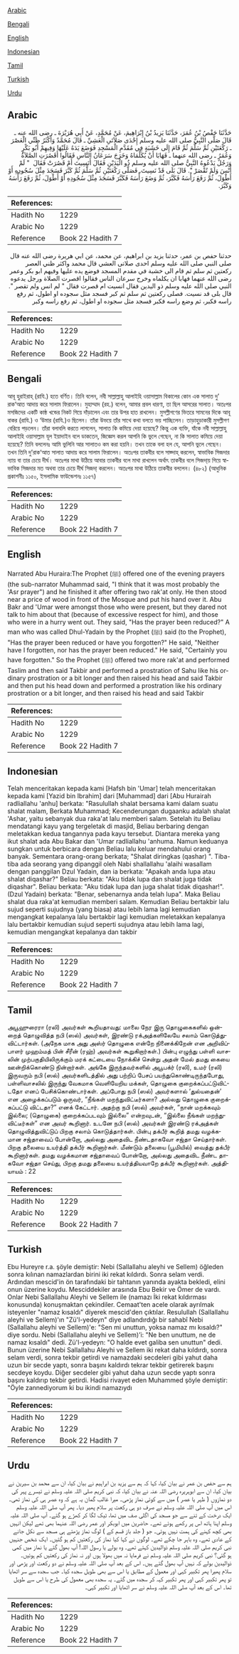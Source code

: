 [Arabic](#arabic)

[Bengali](#bengali)

[English](#english)

[Indonesian](#indonesian)

[Tamil](#tamil)

[Turkish](#turkish)

[Urdu](#urdu)

## Arabic


<div dir="rtl" lang="ar" style={{fontSize:'larger',backgroundColor:'#f8f9fa',padding:20}}>
حَدَّثَنَا حَفْصُ بْنُ عُمَرَ، حَدَّثَنَا يَزِيدُ بْنُ إِبْرَاهِيمَ، عَنْ مُحَمَّدٍ، عَنْ أَبِي هُرَيْرَةَ ـ رضى الله عنه ـ قَالَ صَلَّى النَّبِيُّ صلى الله عليه وسلم إِحْدَى صَلاَتَىِ الْعَشِيِّ ـ قَالَ مُحَمَّدٌ وَأَكْثَرُ ظَنِّي الْعَصْرَ ـ رَكْعَتَيْنِ ثُمَّ سَلَّمَ ثُمَّ قَامَ إِلَى خَشَبَةٍ فِي مُقَدَّمِ الْمَسْجِدِ فَوَضَعَ يَدَهُ عَلَيْهَا وَفِيهِمْ أَبُو بَكْرٍ وَعُمَرُ ـ رضى الله عنهما ـ فَهَابَا أَنْ يُكَلِّمَاهُ وَخَرَجَ سَرَعَانُ النَّاسِ فَقَالُوا أَقَصُرَتِ الصَّلاَةُ وَرَجُلٌ يَدْعُوهُ النَّبِيُّ صلى الله عليه وسلم ذُو الْيَدَيْنِ فَقَالَ أَنَسِيتَ أَمْ قَصُرَتْ فَقَالَ ‏ "‏ لَمْ أَنْسَ وَلَمْ تُقْصَرْ ‏"‏‏.‏ قَالَ بَلَى قَدْ نَسِيتَ‏.‏ فَصَلَّى رَكْعَتَيْنِ ثُمَّ سَلَّمَ ثُمَّ كَبَّرَ فَسَجَدَ مِثْلَ سُجُودِهِ أَوْ أَطْوَلَ، ثُمَّ رَفَعَ رَأْسَهُ فَكَبَّرَ، ثُمَّ وَضَعَ رَأْسَهُ فَكَبَّرَ فَسَجَدَ مِثْلَ سُجُودِهِ أَوْ أَطْوَلَ، ثُمَّ رَفَعَ رَأْسَهُ وَكَبَّرَ‏.‏
</div>
<div style={{backgroundColor:'#f8f9fa',padding:20, marginBottom: 10}}><table> <thead> <tr> <th>References:</th> <th></th> </tr> </thead> <tbody><tr><td>Hadith No</td><td>1229</td></tr><tr><td>Arabic No</td><td>1229</td></tr><tr><td>Reference</td><td>Book 22 Hadith 7</td></tr></tbody></table></div>


<div dir="rtl" lang="ar" style={{fontSize:'larger',backgroundColor:'#f8f9fa',padding:20}}>
حدثنا حفص بن عمر، حدثنا يزيد بن ابراهيم، عن محمد، عن ابي هريرة رضى الله عنه قال صلى النبي صلى الله عليه وسلم احدى صلاتى العشي قال محمد واكثر ظني العصر ركعتين ثم سلم ثم قام الى خشبة في مقدم المسجد فوضع يده عليها وفيهم ابو بكر وعمر رضى الله عنهما فهابا ان يكلماه وخرج سرعان الناس فقالوا اقصرت الصلاة ورجل يدعوه النبي صلى الله عليه وسلم ذو اليدين فقال انسيت ام قصرت فقال " لم انس ولم تقصر ". قال بلى قد نسيت. فصلى ركعتين ثم سلم ثم كبر فسجد مثل سجوده او اطول، ثم رفع راسه فكبر، ثم وضع راسه فكبر فسجد مثل سجوده او اطول، ثم رفع راسه وكبر
</div>
<div style={{backgroundColor:'#f8f9fa',padding:20, marginBottom: 10}}><table> <thead> <tr> <th>References:</th> <th></th> </tr> </thead> <tbody><tr><td>Hadith No</td><td>1229</td></tr><tr><td>Arabic No</td><td>1229</td></tr><tr><td>Reference</td><td>Book 22 Hadith 7</td></tr></tbody></table></div>

## Bengali


<div dir="ltr" lang="bn" style={{fontSize:'larger',backgroundColor:'#f8f9fa',padding:20}}>
আবূ হুরাইরাহ্ (রাযি.) হতে বর্ণিত। তিনি বলেন, নবী সাল্লাল্লাহু আলাইহি ওয়াসাল্লাম বিকালের কোন এক সালাত দু’ রাক‘আত আদায় করে সালাম ফিরালেন। মুহাম্মাদ (রহ.) বলেন, আমার প্রবল ধারণা, তা ছিল আসরের সালাত। অতঃপর মসজিদের একটি কাষ্ঠ খন্ডের নিকট গিয়ে দাঁড়ালেন এবং তার উপর হাত রাখলেন। মুসল্লীগণের ভিতরে সামনের দিকে আবূ বাকর (রাযি.) ও ‘উমার (রাযি.)ও ছিলেন। তাঁরা উভয়ে তাঁর সাথে কথা বলতে ভয় পাচ্ছিলেন। তাড়াহুড়াকারী মুসল্লীগণ বেরিয়ে পড়লেন। তাঁরা বলাবলি করতে লাগলেন, সালাত কি কমিয়ে দেয়া হয়েছে? কিন্তু এক ব্যক্তি, যাঁকে নবী সাল্লাল্লাহু আলাইহি ওয়াসাল্লাম যূল ইয়াদাইন বলে ডাকতেন, জিজ্ঞেস করল আপনি কি ভুলে গেছেন, না কি সালাত কমিয়ে দেয়া হয়েছে? তিনি বললেনঃ আমি ভুলিনি আর সালাতও কম করা হয়নি। তখন তাকে বলা হল যে, আপনি ভুলে গেছেন। তখন তিনি দু’রাক‘আত সালাত আদায় করে সালাম ফিরালেন। অতঃপর তাকবীর বলে সাজ্দাহ্ করলেন, স্বাভাবিক সিজদার ন্যায় বা তার চেয়ে দীর্ঘ। অতঃপর মাথা উঠিয়ে আবার তাকবীর বলে মাথা রাখলেন অর্থাৎ তাকবীর বলে সিজদা্য় গিয়ে স্বাভাবিক সিজদার মত অথবা তার চেয়ে দীর্ঘ সিজদা্ করলেন। অতঃপর মাথা উঠিয়ে তাকবীর বললেন। (৪৮২) (আধুনিক প্রকাশনীঃ ১১৫০, ইসলামিক ফাউন্ডেশনঃ ১১৫৭)
</div>
<div style={{backgroundColor:'#f8f9fa',padding:20, marginBottom: 10}}><table> <thead> <tr> <th>References:</th> <th></th> </tr> </thead> <tbody><tr><td>Hadith No</td><td>1229</td></tr><tr><td>Arabic No</td><td>1229</td></tr><tr><td>Reference</td><td>Book 22 Hadith 7</td></tr></tbody></table></div>

## English


<div dir="ltr" lang="en" style={{fontSize:'larger',backgroundColor:'#f8f9fa',padding:20}}>
Narrated Abu Huraira:The Prophet (ﷺ) offered one of the evening prayers (the sub-narrator Muhammad said, "I think that it was most probably the 'Asr prayer") and he finished it after offering two rak'at only. He then stood near a price of wood in front of the Mosque and put his hand over it. Abu Bakr and 'Umar were amongst those who were present, but they dared not talk to him about that (because of excessive respect for him), and those who were in a hurry went out. They said, "Has the prayer been reduced?" A man who was called Dhul-Yadain by the Prophet (ﷺ) said (to the Prophet), "Has the prayer been reduced or have you forgotten?" He said, "Neither have I forgotten, nor has the prayer been reduced." He said, "Certainly you have forgotten." So the Prophet (ﷺ) offered two more rak'at and performed Taslim and then said Takbir and performed a prostration of Sahu like his ordinary prostration or a bit longer and then raised his head and said Takbir and then put his head down and performed a prostration like his ordinary prostration or a bit longer, and then raised his head and said Takbir
</div>
<div style={{backgroundColor:'#f8f9fa',padding:20, marginBottom: 10}}><table> <thead> <tr> <th>References:</th> <th></th> </tr> </thead> <tbody><tr><td>Hadith No</td><td>1229</td></tr><tr><td>Arabic No</td><td>1229</td></tr><tr><td>Reference</td><td>Book 22 Hadith 7</td></tr></tbody></table></div>

## Indonesian


<div dir="ltr" lang="id" style={{fontSize:'larger',backgroundColor:'#f8f9fa',padding:20}}>
Telah menceritakan kepada kami [Hafsh bin 'Umar] telah menceritakan kepada kami [Yazid bin Ibrahim] dari [Muhammad] dari [Abu Hurairah radliallahu 'anhu] berkata: "Rasulullah shalat bersama kami dalam suatu shalat malam, Berkata Muhammad; Kecenderungan dugaanku adalah shalat 'Ashar, yaitu sebanyak dua raka'at lalu memberi salam. Setelah itu Beliau mendatangi kayu yang tergeletak di masjid, Beliau berbaring dengan meletakkan kedua tangannya pada kayu tersebut. Diantara mereka yang ikut shalat ada Abu Bakar dan 'Umar radliallahu 'anhuma. Namun keduanya sungkan untuk berbicara dengan Beliau lalu keluar mendahului orang banyak. Sementara orang-orang berkata; "Shalat diringkas (qashar) ". Tiba-tiba ada seorang yang dipanggil oleh Nabi shallallahu 'alaihi wasallam dengan panggilan Dzul Yadain, dan ia berkata: "Apakah anda lupa atau shalat diqashar?" Beliau berkata: "Aku tidak lupa dan shalat juga tidak diqashar". Beliau berkata: "Aku tidak lupa dan juga shalat tidak diqashar!". (Dzul Yadain) berkata: "Benar, sebenarnya anda telah lupa". Maka Beliau shalat dua raka'at kemudian memberi salam. Kemudian Beliau bertakbir lalu sujud seperti sujudnya (yang biasa) atau lebih lama lagi kemudian mengangkat kepalanya lalu bertakbir lagi kemudian meletakkan kepalanya lalu bertakbir kemudian sujud seperti sujudnya atau lebih lama lagi, kemudian mengangkat kepalanya dan takbir
</div>
<div style={{backgroundColor:'#f8f9fa',padding:20, marginBottom: 10}}><table> <thead> <tr> <th>References:</th> <th></th> </tr> </thead> <tbody><tr><td>Hadith No</td><td>1229</td></tr><tr><td>Arabic No</td><td>1229</td></tr><tr><td>Reference</td><td>Book 22 Hadith 7</td></tr></tbody></table></div>

## Tamil


<div dir="ltr" lang="ta" style={{fontSize:'larger',backgroundColor:'#f8f9fa',padding:20}}>
அபூஹுரைரா (ரலி) அவர்கள் கூறியதாவது: மாலை நேர இரு தொழுகைகளில் ஒன்றைத் தொழுவித்த நபி (ஸல்) அவர்கள், இரண்டு ரக்அத்களிலேயே சலாம் கொடுத்துவிட்டார்கள். (அநேக மாக அது அஸ்ர் தொழுகை என்றே நினைக்கிறேன் என அறிவிப்பாளர் முஹம்மத் பின் சீரீன் (ரஹ்) அவர்கள் கூறுகிறார்கள்.) பின்பு எழுந்து பள்ளி வாசலின் முற்பகுதியிலிருக்கும் மரக் கட்டையை நோக்கிச் சென்று அதன் மேல் தமது கையை ஊன்றிக்கொண்டு நின்றார்கள். அங்கே இருந்தவர்களில் அபூபக்ர் (ரலி), உமர் (ரலி) இருவரும் நபி (ஸல்) அவர்களிடத்தில் அது பற்றிப் பேசப் பயந்துகொண்டிருந்தபோது, பள்ளிவாசலில் இருந்து வேகமாக வெளியேறிய மக்கள், தொழுகை குறைக்கப்பட்டுவிட்டதோ எனப் பேசிக்கொண்டார்கள். அப்போது நபி (ஸல்) அவர்களால் ‘துல்யதைன்’ என அழைக்கப்படும் ஒருவர், “நீங்கள் மறந்துவிட்டீர்களா? அல்லது தொழுகை குறைக்கப்பட்டு விட்டதா?” எனக் கேட்டார். அதற்கு நபி (ஸல்) அவர்கள், “நான் மறக்கவும் இல்லை; (தொழுகை) குறைக்கப்படவும் இல்லை” என்றவுடன், “இல்லை நீங்கள் மறந்துவிட்டீர்கள்” என அவர் கூறினார். உடனே நபி (ஸல்) அவர்கள் இரண்டு ரக்அத்கள் தொழுவித்துவிட்டுப் பிறகு சலாம் கொடுத்தார்கள். பின்பு தக்பீர் கூறித் தமது வழக்கமான சஜ்தாவைப் போன்றோ, அல்லது அதைவிட நீண்டதாகவோ சஜ்தா செய்தார்கள். பிறகு தலையை உயர்த்தி தக்பீர் கூறினார்கள். மீண்டும் தலையை (பூமியில்) வைத்து தக்பீர் கூறினார்கள். தமது வழக்கமான சஜ்தாவைப் போன்றோ, அல்லது அதைவிட நீண்ட தாகவோ சஜ்தா செய்து, பிறகு தமது தலையை உயர்த்தியவாறே தக்பீர் கூறினார்கள். அத்தியாயம் : 22
</div>
<div style={{backgroundColor:'#f8f9fa',padding:20, marginBottom: 10}}><table> <thead> <tr> <th>References:</th> <th></th> </tr> </thead> <tbody><tr><td>Hadith No</td><td>1229</td></tr><tr><td>Arabic No</td><td>1229</td></tr><tr><td>Reference</td><td>Book 22 Hadith 7</td></tr></tbody></table></div>

## Turkish


<div dir="ltr" lang="tr" style={{fontSize:'larger',backgroundColor:'#f8f9fa',padding:20}}>
Ebu Hureyre r.a. şöyle demiştir: Nebi (Sallallahu aleyhi ve Sellem) öğleden sonra kılınan namazlardan birini iki rekat kıldırdı. Sonra selam verdi. Ardından mescid'in ön tarafındaki bir tahtanın yanında ayakta bekledi, elini onun üzerine koydu. Mesciddekiler arasında Ebu Bekir ve Ömer de vardı. Onlar Nebi Sallallahu Aleyhi ve Sellem ile (namazı İki rekat kıldırması konusunda) konuşmaktan çekindiler. Cemaat'ten acele olarak ayrılmak isteyenler "namaz kısaldı" diyerek mescid'den çıktılar. Resulullah (Sallallahu aleyhi ve Sellem)'ın "Zü'l-yedeyn" diye adlandırdığı bir sahabî Nebi (Sallallahu aleyhi ve Sellem)'e: "Sen mi unuttun, yoksa namaz mı kısaldı?" diye sordu. Nebi (Sallallahu aleyhi ve Sellem)’i: "Ne ben unuttum, ne de namaz kısaldı" dedi. Zü'l-yedeyn: "O halde evet galiba sen unuttun" dedi. Bunun üzerine Nebi Sallallahu Aleyhi ve Sellem iki rekat daha kıldırdı, sonra selam verdi, sonra tekbir getirdi ve namazdaki secdeleri gibi yahut daha uzun bir secde yaptı, sonra başını kaldırdı tekrar tekbir getirerek başını secdeye koydu. Diğer secdeler gibi yahut daha uzun secde yaptı sonra başını kaldırıp tekbir getirdi. Hadisi rivayet eden Muhammed şöyle demiştir: "Öyle zannediyorum ki bu ikindi namazıydı
</div>
<div style={{backgroundColor:'#f8f9fa',padding:20, marginBottom: 10}}><table> <thead> <tr> <th>References:</th> <th></th> </tr> </thead> <tbody><tr><td>Hadith No</td><td>1229</td></tr><tr><td>Arabic No</td><td>1229</td></tr><tr><td>Reference</td><td>Book 22 Hadith 7</td></tr></tbody></table></div>

## Urdu


<div dir="rtl" lang="ur" style={{fontSize:'larger',backgroundColor:'#f8f9fa',padding:20}}>
ہم سے حفص بن عمر نے بیان کیا، کہا کہ ہم سے یزید بن ابراہیم نے بیان کیا، ان سے محمد بن سیرین نے بیان کیا، ان سے ابوہریرہ رضی اللہ عنہ نے بیان کیا، کہ نبی کریم صلی اللہ علیہ وسلم نے تیسرے پہر کی دو نمازوں ( ظہر یا عصر ) میں سے کوئی نماز پڑھی۔ میرا غالب گمان یہ ہے کہ وہ عصر ہی کی نماز تھی۔ اس میں آپ صلی اللہ علیہ وسلم نے صرف دو ہی رکعت پر سلام پھیر دیا۔ پھر آپ صلی اللہ علیہ وسلم ایک درخت کے تنے سے جو مسجد کی اگلی صف میں تھا، ٹیک لگا کر کھڑے ہو گئے۔ آپ صلی اللہ علیہ وسلم اپنا ہاتھ اس پر رکھے ہوئے تھے۔ حاضرین میں ابوبکر اور عمر رضی اللہ عنہما بھی تھے لیکن انہیں بھی کچھ کہنے کی ہمت نہیں ہوئی۔ جو ( جلد باز قسم کے ) لوگ نماز پڑھتے ہی مسجد سے نکل جانے کے عادی تھے۔ وہ باہر جا چکے تھے۔ لوگوں نے کہا کیا نماز کی رکعتیں کم ہو گئیں۔ ایک شخص جنہیں نبی کریم صلی اللہ علیہ وسلم ذوالیدین کہتے تھے۔ وہ بولے یا رسول اللہ! آپ بھول گئے یا نماز میں کمی ہو گئی؟ نبی کریم صلی اللہ علیہ وسلم نے فرمایا نہ میں بھولا ہوں اور نہ نماز کی رکعتیں کم ہوئیں۔ ذوالیدین بولے کہ نہیں آپ بھول گئے ہیں۔ اس کے بعد آپ صلی اللہ علیہ وسلم نے دو رکعت اور پڑھی اور سلام پھیرا پھر تکبیر کہی اور معمول کے مطابق یا اس سے بھی طویل سجدہ کیا۔ جب سجدہ سے سر اٹھایا تو پھر تکبیر کہی اور پھر تکبیر کہہ کر سجدہ میں گئے۔ یہ سجدہ بھی معمول کی طرح یا اس سے طویل تھا۔ اس کے بعد آپ صلی اللہ علیہ وسلم نے سر اٹھایا اور تکبیر کہی۔
</div>
<div style={{backgroundColor:'#f8f9fa',padding:20, marginBottom: 10}}><table> <thead> <tr> <th>References:</th> <th></th> </tr> </thead> <tbody><tr><td>Hadith No</td><td>1229</td></tr><tr><td>Arabic No</td><td>1229</td></tr><tr><td>Reference</td><td>Book 22 Hadith 7</td></tr></tbody></table></div>